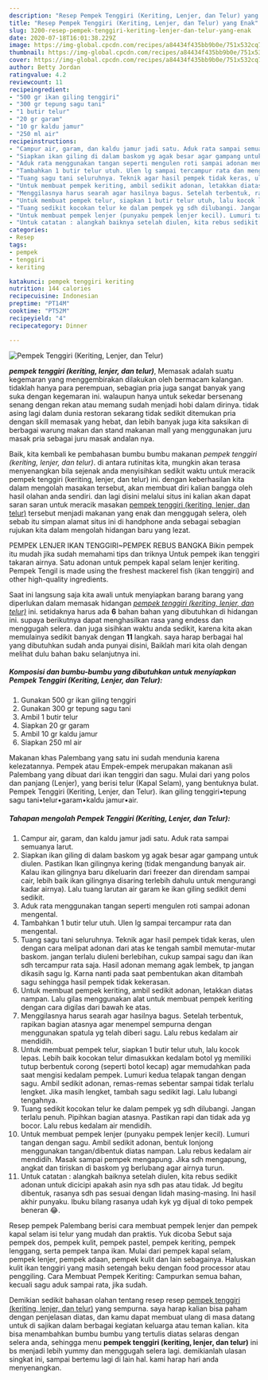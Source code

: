 ```yaml
---
description: "Resep Pempek Tenggiri (Keriting, Lenjer, dan Telur) yang Enak"
title: "Resep Pempek Tenggiri (Keriting, Lenjer, dan Telur) yang Enak"
slug: 3200-resep-pempek-tenggiri-keriting-lenjer-dan-telur-yang-enak
date: 2020-07-18T16:01:38.229Z
image: https://img-global.cpcdn.com/recipes/a84434f435bb9b0e/751x532cq70/pempek-tenggiri-keriting-lenjer-dan-telur-foto-resep-utama.jpg
thumbnail: https://img-global.cpcdn.com/recipes/a84434f435bb9b0e/751x532cq70/pempek-tenggiri-keriting-lenjer-dan-telur-foto-resep-utama.jpg
cover: https://img-global.cpcdn.com/recipes/a84434f435bb9b0e/751x532cq70/pempek-tenggiri-keriting-lenjer-dan-telur-foto-resep-utama.jpg
author: Betty Jordan
ratingvalue: 4.2
reviewcount: 11
recipeingredient:
- "500 gr ikan giling tenggiri"
- "300 gr tepung sagu tani"
- "1 butir telur"
- "20 gr garam"
- "10 gr kaldu jamur"
- "250 ml air"
recipeinstructions:
- "Campur air, garam, dan kaldu jamur jadi satu. Aduk rata sampai semuanya larut."
- "Siapkan ikan giling di dalam baskom yg agak besar agar gampang untuk diulen. Pastikan Ikan gilingnya kering (tidak mengandung banyak air. Kalau ikan gilingnya baru dikeluarin dari freezer dan direndam sampai cair, lebih baik ikan gilingnya disaring terlebih dahulu untuk mengurangi kadar airnya). Lalu tuang larutan air garam ke ikan giling sedikit demi sedikit."
- "Aduk rata menggunakan tangan seperti mengulen roti sampai adonan mengental."
- "Tambahkan 1 butir telur utuh. Ulen lg sampai tercampur rata dan mengental."
- "Tuang sagu tani seluruhnya. Teknik agar hasil pempek tidak keras, ulen dengan cara melipat adonan dari atas ke tengah sambil memutar-mutar baskom. jangan terlalu diuleni berlebihan, cukup sampai sagu dan ikan sdh tercampur rata saja. Hasil adonan memang agak lembek, tp jangan dikasih sagu lg. Karna nanti pada saat pembentukan akan ditambah sagu sehingga hasil pempek tidak kekerasan."
- "Untuk membuat pempek keriting, ambil sedikit adonan, letakkan diatas nampan. Lalu gilas menggunakan alat untuk membuat pempek keriting dengan cara digilas dari bawah ke atas."
- "Menggilasnya harus searah agar hasilnya bagus. Setelah terbentuk, rapikan bagian atasnya agar menempel sempurna dengan menggunakan spatula yg telah diberi sagu. Lalu rebus kedalam air mendidih."
- "Untuk membuat pempek telur, siapkan 1 butir telur utuh, lalu kocok lepas. Lebih baik kocokan telur dimasukkan kedalam botol yg memiliki tutup berbentuk corong (seperti botol kecap) agar memudahkan pada saat mengisi kedalam pempek. Lumuri kedua telapak tangan dengan sagu. Ambil sedikit adonan, remas-remas sebentar sampai tidak terlalu lengket. Jika masih lengket, tambah sagu sedikit lagi. Lalu lubangi tengahnya."
- "Tuang sedikit kocokan telur ke dalam pempek yg sdh dilubangi. Jangan terlalu penuh. Pipihkan bagian atasnya. Pastikan rapi dan tidak ada yg bocor. Lalu rebus kedalam air mendidih."
- "Untuk membuat pempek lenjer (punyaku pempek lenjer kecil). Lumuri tangan dengan sagu. Ambil sedikit adonan, bentuk lonjong menggunakan tangan/dibentuk diatas nampan. Lalu rebus kedalam air mendidih. Masak sampai pempek mengapung. Jika sdh mengapung, angkat dan tiriskan di baskom yg berlubang agar airnya turun."
- "Untuk catatan : alangkah baiknya setelah diulen, kita rebus sedikit adonan untuk dicicipi apakah asin nya sdh pas atau tidak. Jd begitu dibentuk, rasanya sdh pas sesuai dengan lidah masing-masing. Ini hasil akhir punyaku. Ibuku bilang rasanya udah kyk yg dijual di toko pempek beneran 😂."
categories:
- Resep
tags:
- pempek
- tenggiri
- keriting

katakunci: pempek tenggiri keriting 
nutrition: 144 calories
recipecuisine: Indonesian
preptime: "PT14M"
cooktime: "PT52M"
recipeyield: "4"
recipecategory: Dinner

---
```



![Pempek Tenggiri (Keriting, Lenjer, dan Telur)](https://img-global.cpcdn.com/recipes/a84434f435bb9b0e/751x532cq70/pempek-tenggiri-keriting-lenjer-dan-telur-foto-resep-utama.jpg)

<b><i>pempek tenggiri (keriting, lenjer, dan telur)</i></b>, Memasak adalah suatu kegemaran yang menggembirakan dilakukan oleh bermacam kalangan. tidaklah hanya para perempuan, sebagian pria juga sangat banyak yang suka dengan kegemaran ini. walaupun hanya untuk sekedar bersenang senang dengan rekan atau memang sudah menjadi hobi dalam dirinya. tidak asing lagi dalam dunia restoran sekarang tidak sedikit ditemukan pria dengan skill memasak yang hebat, dan lebih banyak juga kita saksikan di berbagai warung makan dan stand makanan mall yang menggunakan juru masak pria sebagai juru masak andalan nya.

Baik, kita kembali ke pembahasan bumbu bumbu makanan <i>pempek tenggiri (keriting, lenjer, dan telur)</i>. di antara rutinitas kita, mungkin akan terasa menyenangkan bila sejenak anda menyisihkan sedikit waktu untuk meracik pempek tenggiri (keriting, lenjer, dan telur) ini. dengan keberhasilan kita dalam mengolah masakan tersebut, akan membuat diri kalian bangga oleh hasil olahan anda sendiri. dan lagi disini melalui situs ini kalian akan dapat saran saran untuk meracik masakan <u>pempek tenggiri (keriting, lenjer, dan telur)</u> tersebut menjadi makanan yang enak dan menggugah selera, oleh sebab itu simpan alamat situs ini di handphone anda sebagai sebagian rujukan kita dalam mengolah hidangan baru yang lezat.

PEMPEK LENJER IKAN TENGGIRI~PEMPEK REBUS BANGKA Bikin pempek itu mudah jika sudah memahami tips dan triknya Untuk pempek ikan tenggiri takaran airnya. Satu adonan untuk pempek kapal selam lenjer keriting. Pempek Tengil is made using the freshest mackerel fish (ikan tenggiri) and other high-quality ingredients.


Saat ini langsung saja kita awali untuk menyiapkan barang barang yang diperlukan dalam memasak hidangan <u><i>pempek tenggiri (keriting, lenjer, dan telur)</i></u> ini. setidaknya harus ada <b>6</b> bahan bahan yang dibutuhkan di hidangan ini. supaya berikutnya dapat menghasilkan rasa yang endess dan menggugah selera. dan juga sisihkan waktu anda sedikit, karena kita akan memulainya sedikit banyak dengan <b>11</b> langkah. saya harap berbagai hal yang dibutuhkan sudah anda punyai disini, Baiklah mari kita olah dengan melihat dulu bahan baku selanjutnya ini.

<!--inarticleads1-->

##### Komposisi dan bumbu-bumbu yang dibutuhkan untuk menyiapkan Pempek Tenggiri (Keriting, Lenjer, dan Telur):

1. Gunakan 500 gr ikan giling tenggiri
1. Gunakan 300 gr tepung sagu tani
1. Ambil 1 butir telur
1. Siapkan 20 gr garam
1. Ambil 10 gr kaldu jamur
1. Siapkan 250 ml air


Makanan khas Palembang yang satu ini sudah mendunia karena kelezatannya. Pempek atau Empek-empek merupakan makanan asli Palembang yang dibuat dari ikan tenggiri dan sagu. Mulai dari yang polos dan panjang (Lenjer), yang berisi telur (Kapal Selam), yang bentuknya bulat. Pempek Tenggiri (Keriting, Lenjer, dan Telur). ikan giling tenggiri•tepung sagu tani•telur•garam•kaldu jamur•air. 

<!--inarticleads2-->

##### Tahapan mengolah Pempek Tenggiri (Keriting, Lenjer, dan Telur):

1. Campur air, garam, dan kaldu jamur jadi satu. Aduk rata sampai semuanya larut.
1. Siapkan ikan giling di dalam baskom yg agak besar agar gampang untuk diulen. Pastikan Ikan gilingnya kering (tidak mengandung banyak air. Kalau ikan gilingnya baru dikeluarin dari freezer dan direndam sampai cair, lebih baik ikan gilingnya disaring terlebih dahulu untuk mengurangi kadar airnya). Lalu tuang larutan air garam ke ikan giling sedikit demi sedikit.
1. Aduk rata menggunakan tangan seperti mengulen roti sampai adonan mengental.
1. Tambahkan 1 butir telur utuh. Ulen lg sampai tercampur rata dan mengental.
1. Tuang sagu tani seluruhnya. Teknik agar hasil pempek tidak keras, ulen dengan cara melipat adonan dari atas ke tengah sambil memutar-mutar baskom. jangan terlalu diuleni berlebihan, cukup sampai sagu dan ikan sdh tercampur rata saja. Hasil adonan memang agak lembek, tp jangan dikasih sagu lg. Karna nanti pada saat pembentukan akan ditambah sagu sehingga hasil pempek tidak kekerasan.
1. Untuk membuat pempek keriting, ambil sedikit adonan, letakkan diatas nampan. Lalu gilas menggunakan alat untuk membuat pempek keriting dengan cara digilas dari bawah ke atas.
1. Menggilasnya harus searah agar hasilnya bagus. Setelah terbentuk, rapikan bagian atasnya agar menempel sempurna dengan menggunakan spatula yg telah diberi sagu. Lalu rebus kedalam air mendidih.
1. Untuk membuat pempek telur, siapkan 1 butir telur utuh, lalu kocok lepas. Lebih baik kocokan telur dimasukkan kedalam botol yg memiliki tutup berbentuk corong (seperti botol kecap) agar memudahkan pada saat mengisi kedalam pempek. Lumuri kedua telapak tangan dengan sagu. Ambil sedikit adonan, remas-remas sebentar sampai tidak terlalu lengket. Jika masih lengket, tambah sagu sedikit lagi. Lalu lubangi tengahnya.
1. Tuang sedikit kocokan telur ke dalam pempek yg sdh dilubangi. Jangan terlalu penuh. Pipihkan bagian atasnya. Pastikan rapi dan tidak ada yg bocor. Lalu rebus kedalam air mendidih.
1. Untuk membuat pempek lenjer (punyaku pempek lenjer kecil). Lumuri tangan dengan sagu. Ambil sedikit adonan, bentuk lonjong menggunakan tangan/dibentuk diatas nampan. Lalu rebus kedalam air mendidih. Masak sampai pempek mengapung. Jika sdh mengapung, angkat dan tiriskan di baskom yg berlubang agar airnya turun.
1. Untuk catatan : alangkah baiknya setelah diulen, kita rebus sedikit adonan untuk dicicipi apakah asin nya sdh pas atau tidak. Jd begitu dibentuk, rasanya sdh pas sesuai dengan lidah masing-masing. Ini hasil akhir punyaku. Ibuku bilang rasanya udah kyk yg dijual di toko pempek beneran 😂.


Resep pempek Palembang berisi cara membuat pempek lenjer dan pempek kapal selam isi telur yang mudah dan praktis. Yuk dicoba Sebut saja pempek dos, pempek kulit, pempek pastel, pempek keriting, pempek lenggang, serta pempek tanpa ikan. Mulai dari pempek kapal selam, pempek lenjer, pempek adaan, pempek kulit dan lain sebagainya. Haluskan kulit ikan tenggiri yang masih setengah beku dengan food processor atau penggiling. Cara Membuat Pempek Keriting: Campurkan semua bahan, kecuali sagu aduk sampai rata, jika sudah. 

Demikian sedikit bahasan olahan tentang resep resep <u>pempek tenggiri (keriting, lenjer, dan telur)</u> yang sempurna. saya harap kalian bisa paham dengan penjelasan diatas, dan kamu dapat membuat ulang di masa datang untuk di sajikan dalam berbagai kegiatan keluarga atau teman kalian. kita bisa menambahkan bumbu bumbu yang tertulis diatas selaras dengan selera anda, sehingga menu <b>pempek tenggiri (keriting, lenjer, dan telur)</b> ini bs menjadi lebih yummy dan menggugah selera lagi. demikianlah ulasan singkat ini, sampai bertemu lagi di lain hal. kami harap hari anda menyenangkan.
